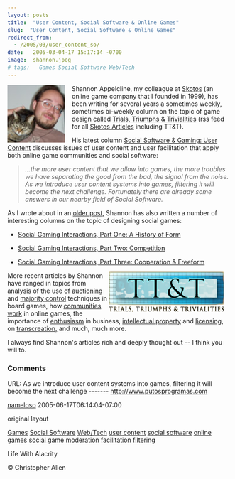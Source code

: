 ```yaml
---
layout: posts
title:  "User Content, Social Software & Online Games"
slug:  "User Content, Social Software & Online Games"
redirect_from:
  - /2005/03/user_content_so/
date:   2005-03-04-17 15:17:14 -0700
image:  shannon.jpeg
# tags:   Games Social Software Web/Tech
---
```


<img width="130px" style=" margin-right:15px" align="left"  src="../assets/images/shannon.jpeg" alt="shannon"/>Shannon Appelcline, my colleague at [Skotos](http://www.skotos.net) (an online game company that I founded in 1999), has been writing for several years a sometimes weekly, sometimes bi-weekly column on the topic of game design called [Trials, Triumphs & Trivialities](http://www.skotos.net/articles/TTnT_.shtml) (rss feed for all [Skotos Articles](http://www.skotos.net/articles/index.xml) including TT&T).

His latest column [Social Software & Gaming: User Content](http://www.skotos.net/articles/TTnT_163.phtml) discusses issues of user content and user facilitation that apply both online game communities and social software:

> _...the more user content that we allow into games, the more troubles we have separating the good from the bad, the signal from the noise. As we introduce user content systems into games, filtering it will become the next challenge. Fortunately there are already some answers in our nearby field of Social Software._

As I wrote about in an [older post](/2003/12/socialization_i.html), Shannon has also written a number of interesting columns on the topic of designing social games:

* [Social Gaming Interactions, Part One: A History of Form](http://www.skotos.net/articles/TTnT_136.phtml)  
    
* [Social Gaming Interactions, Part Two: Competition](http://www.skotos.net/articles/TTnT_137.phtml)
* [Social Gaming Interactions, Part Three: Cooperation & Freeform](http://www.skotos.net/articles/TTnT_138.phtml)

<a href="#"><img width="260px" style=" margin-right:15px" align="right"  src="../assets/images/articles_ttntlogo2b.gif" alt="articles_ttntlogo2b"/></a>More recent articles by Shannon have ranged in topics from analysis of the use of [auctioning](http://www.skotos.net/articles/TTnT_161.phtml) and [majority control](http://www.skotos.net/articles/TTnT_162.phtml) techniques in board games, how [communities work](http://www.skotos.net/articles/TTnT_159.phtml) in online games, the importance of [enthusiasm](http://www.skotos.net/articles/TTnT_160.phtml) in business, [intellectual property](http://www.skotos.net/articles/TTnT_146.phtml) and [licensing](http://www.skotos.net/articles/TTnT_157.phtml), on [transcreation,](http://www.skotos.net/articles/TTnT_151.phtml) and much, much more.

I always find Shannon's articles rich and deeply thought out -- I think you will to.

### Comments

URL: As we introduce user content systems into games, filtering it will become the next challenge ------- http://www.putosprogramas.com

[nameloso](#) 2005-06-17T06:14:04-07:00

original layout

[Games](/tags/games/) [Social Software](/tags/social-software/) [Web/Tech](/tags/web/tech/) [user content](/tags/user-content/) [social software](/tags/social-software/) [online games](/tags/online-games/) [social game](/tags/social-game/) [moderation](/tags/moderation/) [facilitation](/tags/facilitation/) [filtering](/tags/filtering/)


Life With Alacrity

© Christopher Allen